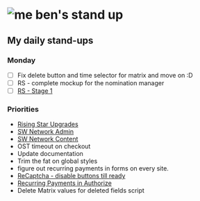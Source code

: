 # ![me](https://avatars2.githubusercontent.com/u/5232044?s=50&v=4) ben's stand up

## My daily stand-ups

### Monday

- [ ] Fix delete button and time selector for matrix and move on :D 
- [ ] RS - complete mockup for the nomination manager
- [ ] [RS - Stage 1](https://app.clickup.com/8537154/v/l/li/63072271?pr=12760709)

### Priorities 
    
- [Rising Star Upgrades](https://app.clickup.com/8537154/v/l/f/27554943?pr=12707202)
- [SW Network Admin](https://app.clickup.com/8537154/v/l/li/54890360?pr=12760709)
- [SW Network Content](https://app.clickup.com/8537154/v/l/li/54892353?pr=12760709)
- OST timeout on checkout
- Update documentation
- Trim the fat on global styles
- figure out recurring payments in forms on every site.
- [ReCaptcha - disable buttons till ready](https://projects.madebyspeak.com/#/tasks/17598281)
- [Recurring Payments in Authorize](https://projects.madebyspeak.com/#/tasks/16411534)
- Delete Matrix values for deleted fields script
